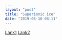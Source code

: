 ```yaml
---
layout: "post"
title: "Superionic ice"
date: "2019-05-10 08:11"
---
```

[Länk1](https://www.quantamagazine.org/black-hot-superionic-ice-may-be-natures-most-common-form-of-water-20190508/)
[Länk2](https://www-nature-com.proxy.lnu.se/articles/s41586-019-1114-6)

